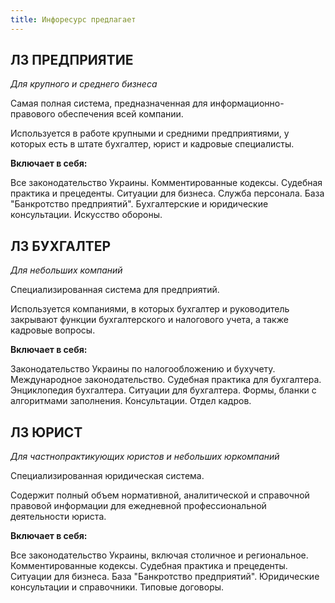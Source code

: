 ```yaml
---
title: Инфоресурс предлагает
---
```


ЛЗ ПРЕДПРИЯТИЕ
--------------

_Для крупного и среднего бизнеса_

Самая полная система, предназначенная для информационно-правового обеспечения всей компании.

Используется в работе крупными и средними предприятиями, у которых есть в штате бухгалтер, юрист и кадровые специалисты.

**Включает в себя:**

Все законодательство Украины. Комментированные кодексы. Судебная практика и прецеденты. Ситуации для бизнеса. Служба персонала. База "Банкротство предприятий". Бухгалтерские и юридические консультации. Искусство обороны. 

ЛЗ БУХГАЛТЕР
------------

_Для небольших компаний_

Cпециализированная система для предприятий.

Используется компаниями, в которых бухгалтер и руководитель закрывают функции бухгалтерского и налогового учета, а также кадровые вопросы.

**Включает в себя:**

Законодательство Украины по налогообложению и бухучету. Международное законодательство. Судебная практика для бухгалтера. Энциклопедия бухгалтера. Ситуации для бухгалтера. Формы, бланки с алгоритмами заполнения. Консультации. Отдел кадров. 


ЛЗ ЮРИСТ
--------

_Для частнопрактикующих юристов и небольших юркомпаний_

Специализированная юридическая система.

Содержит полный объем нормативной, аналитической и справочной правовой информации для ежедневной профессиональной деятельности юриста.

**Включает в себя:**

Все законодательство Украины, включая столичное и региональное. Комментированные кодексы. Судебная практика и прецеденты. Ситуации для бизнеса. База "Банкротство предприятий". Юридические консультации и справочники. Типовые договоры.

